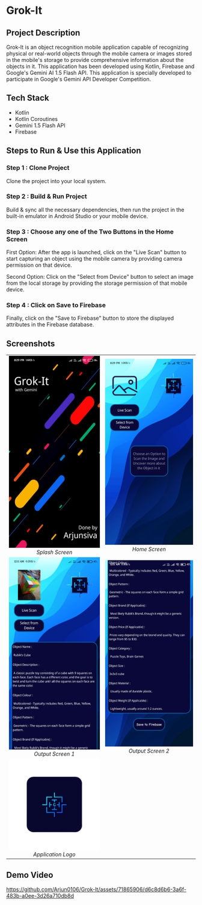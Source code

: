 # Grok-It

## Project Description

Grok-It is an object recognition mobile application capable of recognizing physical or real-world objects through the mobile camera or images stored in the mobile's storage to provide comprehensive information about the objects in it. This application has been developed using Kotlin, Firebase and Google's Gemini AI 1.5 Flash API. This application is specially developed to participate in Google's Gemini API Developer Competition.

## Tech Stack

- Kotlin
- Kotlin Coroutines
- Gemini 1.5 Flash API
- Firebase

## Steps to Run & Use this Application

### Step 1 : Clone Project

Clone the project into your local system.

### Step 2 : Build & Run Project

Build & sync all the necessary dependencies, then run the project in the built-in emulator in Android Studio or your mobile device.

### Step 3 : Choose any one of the Two Buttons in the Home Screen

First Option: After the app is launched, click on the "Live Scan" button to start capturing an object using the mobile camera by providing camera permission on that device.

Second Option: Click on the "Select from Device" button to select an image from the local storage by providing the storage permission of that mobile device.

### Step 4 : Click on Save to Firebase

Finally, click on the "Save to Firebase" button to store the displayed attributes in the Firebase database.

## Screenshots

<table>
  <tr>
    <td align="center">
      <img src="images/screenshot1.jpg" width="300" /><br>
      <em>Splash Screen</em>
    </td>
    <td align="center">
      <img src="images/screenshot2.jpg" width="300" /><br>
      <em>Home Screen</em>
    </td>
  </tr>
  <tr>
    <td align="center">
      <img src="images/screenshot3.jpg" width="300" /><br>
      <em>Output Screen 1</em>
    </td>
    <td align="center">
      <img src="images/screenshot4.jpg" width="300" /><br>
      <em>Output Screen 2</em>
    </td>
  </tr>
  <tr>
    <td align="center">
      <img src="images/logo.png" width="300" /><br>
      <em>Application Logo</em>
    </td>
  </tr>
</table>

## Demo Video

https://github.com/Arjun0106/Grok-It/assets/71865906/d6c8d6b6-3a6f-483b-a0ee-3d26a710db8d
